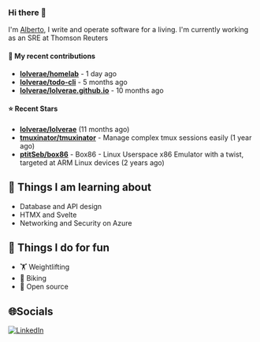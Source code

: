 ### Hi there 👋

I'm [Alberto](https://albertolvera.com), I write and operate software for a living. I'm currently working as an SRE at Thomson Reuters

#### 🚀 My recent contributions
- **[lolverae/homelab](https://github.com/lolverae/homelab)** - 1 day ago
- **[lolverae/todo-cli](https://github.com/lolverae/todo-cli)** - 5 months ago
- **[lolverae/lolverae.github.io](https://github.com/lolverae/lolverae.github.io)** - 10 months ago

#### ⭐ Recent Stars
- **[lolverae/lolverae](https://github.com/lolverae/lolverae)** (11 months ago)
- **[tmuxinator/tmuxinator](https://github.com/tmuxinator/tmuxinator)** - Manage complex tmux sessions easily (1 year ago)
- **[ptitSeb/box86](https://github.com/ptitSeb/box86)** - Box86 - Linux Userspace x86 Emulator with a twist, targeted at ARM Linux devices (2 years ago)

## 📖 Things I am learning about

- Database and API design
- HTMX and Svelte
- Networking and Security on Azure

## 💪 Things I do for fun

- 🏋 Weightlifting
- 🚴 Biking
- 🤼 Open source

## 🌐Socials
[![LinkedIn](https://img.shields.io/badge/LinkedIn-%230077B5.svg?logo=linkedin&logoColor=white)](https://www.linkedin.com/in/luis-alberto-olvera/)
